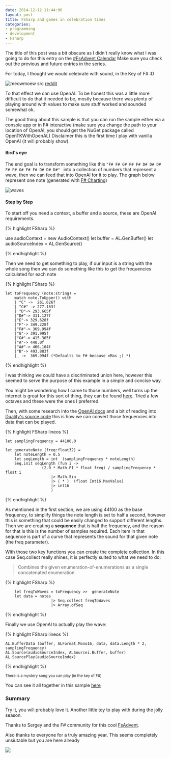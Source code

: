 ```yaml
---
date: 2014-12-12 11:44:00
layout: post
title: FSharp and games in celebration times
categories:
- programming 
- development
- Fsharp
---
```


The title of this post was a bit obscure as I didn't really know what I was going to do for this entry on the [#FsAdvent Calendar](https://sergeytihon.wordpress.com/2014/11/24/f-advent-calendar-in-english-2014/)
Make sure you check out the previous and future entries in the series.

For today, I thought we would celebrate with sound, in the Key of F# :D

![meowmoew](http://i.imgur.com/3rYHhEu.jpg) src [reddit](http://www.reddit.com/r/aww/comments/2p2r01/our_indoor_cat_moved_from_a_gray_apartment_block/)

To that effect we can use OpenAl. To be honest this was a little more difficult to do that it needed to be, mostly because there was plenty of playing around with values to make sure stuff worked and sounded somewhat ok. 

The good thing about this sample is that you can run the sample either via a console app or in F# interactive (make sure you change the path to your location of OpenAl, you should get the NuGet package called OpenTKWithOpenAL) Disclaimer this is the first time I play with vanilla OpenAl (it will probably show).

#### Bird's eye

The end goal is to transform something like this ``"F# F# G# F# F# D# D# D# F# F# G# F# F# D# D# D#" `` into a collection of numbers that represent a wave, then we can feed that into OpenAl for it to play. 
The graph below represent one note (generated with [F# Charting](http://fsharp.github.io/FSharp.Charting/)) 

![waves](http://www.roundcrisis.com/images/waves.png)

#### Step by Step

To start off you need a context, a buffer and a source, these are OpenAl requirements.

{% highlight FSharp %}

use audioContext = new AudioContext()
let buffer = AL.GenBuffer()
let audioSourceIndex = AL.GenSource()

{% endhighlight %}


Then we need to get something to play, if our input is a string with the whole song then we can do something like this to get the frequencies calculated for each note

{% highlight FSharp %}

    let toFrequency (note:string) =
        match note.ToUpper() with
        | "C" ->  261.626f
        | "C#" -> 277.183f
        | "D"-> 293.665f
        |"D#"-> 311.127f
        |"E"-> 329.628f
        |"F"-> 349.228f
        |"F#"-> 369.994f
        |"G"-> 391.995f
        |"G#"-> 415.305f
        |"A"-> 440.0f
        |"A#"-> 466.164f
        |"B"-> 493.883f
        |_ ->  369.994f (*Defaults to F# because xMas ;) *)

{% endhighlight %}

I was thinking we could have a discriminated union here, however this seemed to serve the purpose of this example in a simple and concise way. 

You might be wondering how I came to those numbers, well turns up the internet is great for this sort of thing, they can be found [here](http://liutaiomottola.com/formulae/freqtab.htm). Tried a few octaves and these were the ones I preferred.

Then, with some research into the [OpenAl docs](http://www.opentk.com/node/209) and a bit of reading into [Duality's source code](https://github.com/AdamsLair/duality) this is how we can convert those frequencies into data that can be played.

{% highlight FSharp lineos %}

    let samplingFrequency = 44100.0    
    
    let generateNote (freq:float32) =
        let noteLength = 0.5
        let seqLength = int  (samplingFrequency * noteLength)
        Seq.init seqLength (fun i -> 
                    (2.0 * Math.PI * float freq) / samplingFrequency * float i
                        |> Math.Sin                        
                        |> ( * )  (float Int16.MaxValue)
                        |> int16
                        )

{% endhighlight %}

As mentioned in the first section, we are using 44100 as the base frequency, to simplify things the note length is set to half a second, however this is something that could be easily changed to support different lengths.
Then we are creating a **sequence** that is half the frequency, and the reason for that is this is the number of samples required. Each item in that sequence is part of a curve that represents the sound for that given note (the freq parameter). 

With those two key functions you can create the complete collection. In this case Seq.collect really shines, it is perfectly suited to what we need to do:

> Combines the given enumeration-of-enumerations as a single concatenated enumeration.


{% highlight FSharp %}

        let freqToWaves = toFrequency >>  generateNote
        let data = notes                        
                        |> Seq.collect freqToWaves                        
                        |> Array.ofSeq
{% endhighlight %}

Finally we use OpenAl to actually play the wave:

{% highlight FSharp lineos %}

	AL.BufferData (buffer, ALFormat.Mono16, data, data.Length * 2, samplingFrequency)
	AL.Source(audioSourceIndex, ALSourcei.Buffer, buffer)
	AL.SourcePlay(audioSourceIndex)

{% endhighlight %}



<small>There is a mystery song you can play (in the key of F#)</small>

You can see it all together in this sample [here](https://gist.github.com/Andrea/9212fa6249545d3987a9)


### Summary

Try it, you will probably love it. Another little toy to play with during the jolly season.


Thanks to Sergey and the F# community for this cool [FsAdvent](https://sergeytihon.wordpress.com/2014/11/24/f-advent-calendar-in-english-2014/).

Also thanks to everyone for a truly amazing year. This seems completely unsiutable but you are here already

<img src="http://www.gifbin.com/bin/052011/1305562847_skiing-ostrich.gif">
